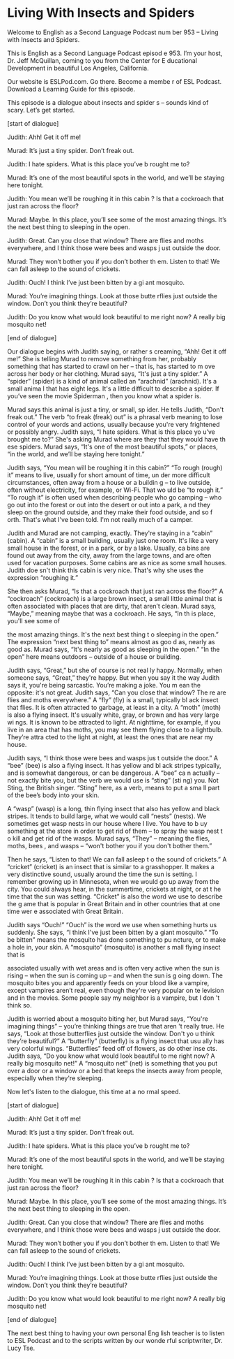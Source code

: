 # Living With Insects and Spiders

Welcome to English as a Second Language Podcast num ber 953 – Living with Insects and Spiders.  

This is English as a Second Language Podcast episod e 953. I’m your host, Dr. Jeff McQuillan, coming to you from the Center for E ducational Development in beautiful Los Angeles, California.  

Our website is ESLPod.com. Go there. Become a membe r of ESL Podcast. Download a Learning Guide for this episode.  

This episode is a dialogue about insects and spider s – sounds kind of scary. Let’s get started.  

[start of dialogue] 

Judith: Ahh! Get it off me! 

Murad: It’s just a tiny spider. Don’t freak out. 

Judith: I hate spiders. What is this place you’ve b rought me to? 

Murad: It’s one of the most beautiful spots in the world, and we’ll be staying here tonight. 

Judith: You mean we’ll be roughing it in this cabin ? Is that a cockroach that just ran across the floor? 

Murad: Maybe. In this place, you’ll see some of the  most amazing things. It’s the next best thing to sleeping in the open. 

Judith: Great. Can you close that window? There are  flies and moths everywhere, and I think those were bees and wasps j ust outside the door.  

Murad: They won’t bother you if you don’t bother th em. Listen to that! We can fall asleep to the sound of crickets. 

Judith: Ouch! I think I’ve just been bitten by a gi ant mosquito.  

Murad: You’re imagining things. Look at those butte rflies just outside the window. Don’t you think they’re beautiful?  

 Judith: Do you know what would look beautiful to me  right now? A really big mosquito net! 

[end of dialogue] 

Our dialogue begins with Judith saying, or rather s creaming, “Ahh! Get it off me!” She is telling Murad to remove something from her, probably something that has started to crawl on her – that is, has started to m ove across her body or her clothing. Murad says, “It's just a tiny spider.” A “spider” (spider) is a kind of animal called an “arachnid” (arachnid). It's a small anima l that has eight legs. It's a little difficult to describe a spider. If you’ve seen the movie Spiderman , then you know what a spider is.  

Murad says this animal is just a tiny, or small, sp ider. He tells Judith, “Don't freak out.” The verb “to freak (freak) out” is a phrasal verb meaning to lose control of your words and actions, usually because you're very  frightened or possibly angry. Judith says, “I hate spiders. What is this place yo u’ve brought me to?” She's asking Murad where are they that they would have th ese spiders. Murad says, “It's one of the most beautiful spots,” or places, “in the world, and we’ll be staying here tonight.”  

Judith says, “You mean will be roughing it in this cabin?” “To rough (rough) it” means to live, usually for short amount of time, un der more difficult circumstances, often away from a house or a buildin g – to live outside, often without electricity, for example, or Wi-Fi. That wo uld be “to rough it.” “To rough it” is often used when describing people who go camping  – who go out into the forest or out into the desert or out into a park, a nd they sleep on the ground outside, and they make their food outside, and so f orth. That's what I've been told. I'm not really much of a camper. 

Judith and Murad are not camping, exactly. They're staying in a “cabin” (cabin). A “cabin” is a small building, usually just one room.  It's like a very small house in the forest, or in a park, or by a lake. Usually, ca bins are found out away from the city, away from the large towns, and are often used  for vacation purposes. Some cabins are as nice as some small houses. Judith doe sn't think this cabin is very nice. That's why she uses the expression “roughing it.”  

She then asks Murad, “Is that a cockroach that just  ran across the floor?” A “cockroach” (cockroach) is a large brown insect, a small little animal that is often associated with places that are dirty, that aren’t clean. Murad says, “Maybe,” meaning maybe that was a cockroach. He says, “In th is place, you'll see some of  

the most amazing things. It's the next best thing t o sleeping in the open.” The expression “next best thing to” means almost as goo d as, nearly as good as. Murad says, “It's nearly as good as sleeping in the  open.” “In the open” here means outdoors – outside of a house or building.  

Judith says, “Great,” but she of course is not real ly happy. Normally, when someone says, “Great,” they're happy. But when you say it the way Judith says it, you're being sarcastic. You’re making a joke. You m ean the opposite: it's not great. Judith says, “Can you close that window? The re are flies and moths everywhere.” A “fly” (fly) is a small, typically bl ack insect that flies. It is often attracted to garbage, at least in a city. A “moth” (moth) is also a flying insect. It's usually white, gray, or brown and has very large wi ngs. It is known to be attracted to light. At nighttime, for example, if you live in  an area that has moths, you may see them flying close to a lightbulb. They’re attra cted to the light at night, at least the ones that are near my house.  

Judith says, “I think those were bees and wasps jus t outside the door.” A “bee” (bee) is also a flying insect. It has yellow and bl ack stripes typically, and is somewhat dangerous, or can be dangerous. A “bee” ca n actually – not exactly bite you, but the verb we would use is “sting” (sti ng) you. Not Sting, the British singer. “Sting” here, as a verb, means to put a sma ll part of the bee’s body into your skin.  

A “wasp” (wasp) is a long, thin flying insect that also has yellow and black stripes. It tends to build large, what we would call “nests”  (nests). We sometimes get wasp nests in our house where I live. You have to b uy something at the store in order to get rid of them – to spray the wasp nest t o kill and get rid of the wasps. Murad says, “They” – meaning the flies, moths, bees , and wasps – “won't bother you if you don't bother them.”  

Then he says, “Listen to that! We can fall asleep t o the sound of crickets.” A “cricket” (cricket) is an insect that is similar to  a grasshopper. It makes a very distinctive sound, usually around the time the sun is setting. I remember growing up in Minnesota, when we would go up away from the city. You could always hear, in the summertime, crickets at night, or at t he time that the sun was setting. “Cricket” is also the word we use to describe the g ame that is popular in Great Britain and in other countries that at one time wer e associated with Great Britain.  

Judith says “Ouch!” “Ouch” is the word we use when something hurts us suddenly. She says, “I think I've just been bitten by a giant mosquito.” “To be bitten” means the mosquito has done something to pu ncture, or to make a hole in, your skin. A “mosquito” (mosquito) is another s mall flying insect that is  

associated usually with wet areas and is often very  active when the sun is rising – when the sun is coming up – and when the sun is g oing down. The mosquito bites you and apparently feeds on your blood like a  vampire, except vampires aren’t real, even though they're very popular on te levision and in the movies. Some people say my neighbor is a vampire, but I don 't think so.  

Judith is worried about a mosquito biting her, but Murad says, “You're imagining things” – you’re thinking things are true that aren 't really true. He says, “Look at those butterflies just outside the window. Don't yo u think they’re beautiful?” A “butterfly” (butterfly) is a flying insect that usu ally has very colorful wings. “Butterflies” feed off of flowers, as do other inse cts. Judith says, “Do you know what would look beautiful to me right now? A really  big mosquito net!” A “mosquito net” (net) is something that you put over  a door or a window or a bed that keeps the insects away from people, especially  when they're sleeping. 

Now let's listen to the dialogue, this time at a no rmal speed.  

[start of dialogue] 

Judith: Ahh! Get it off me! 

Murad: It’s just a tiny spider. Don’t freak out. 

Judith: I hate spiders. What is this place you’ve b rought me to? 

Murad: It’s one of the most beautiful spots in the world, and we’ll be staying here tonight. 

Judith: You mean we’ll be roughing it in this cabin ? Is that a cockroach that just ran across the floor? 

Murad: Maybe. In this place, you’ll see some of the  most amazing things. It’s the next best thing to sleeping in the open. 

Judith: Great. Can you close that window? There are  flies and moths everywhere, and I think those were bees and wasps j ust outside the door.  

Murad: They won’t bother you if you don’t bother th em. Listen to that! We can fall asleep to the sound of crickets. 

Judith: Ouch! I think I’ve just been bitten by a gi ant mosquito.  

Murad: You’re imagining things. Look at those butte rflies just outside the window. Don’t you think they’re beautiful? 

Judith: Do you know what would look beautiful to me  right now? A really big mosquito net! 

[end of dialogue] 

The next best thing to having your own personal Eng lish teacher is to listen to ESL Podcast and to the scripts written by our wonde rful scriptwriter, Dr. Lucy Tse. 


